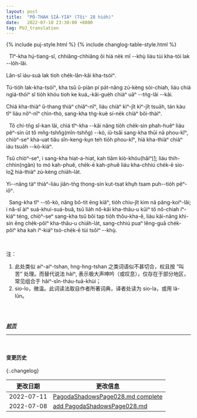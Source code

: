 ```yaml
---
layout: post
title:  "PÓ-THAH SIÂ-YIÁᴺ (Tŏiⁿ 28 hio̍h)"
date:   2022-07-10 23:30:00 +0800
tag: PUJ_translation
---
```


{% include puj-style.html %}
{% include changlog-table-style.html %}

<!-- It not infrequently happens that the flesh becomes putrescent during the process of binding, and portions slough off from the sole. -->
&nbsp;&nbsp;Tîⁿ-kha hṳ́-tiang-sî, chhiâng-chhiâng ŏi hiá ne̍k mî &#x002D;&#x002D;khṳ̀ liáu tùi kha-tói lak &#x002D;&#x002D;lo̍h-lâi.
<!-- Sometimes a toe or more drop off. -->
Lân-sî iáu-suà lak tioh che̍k-lân-kâi kha-tsóiⁿ.
<!-- In this case the feet are much smaller than they could else be made, and elegance is secured at the cost of months of suffering. -->
Tú-tio̍h lak-kha-tsóiⁿ, kha tsŭ ŭ-piàn pí pa̍t-nâng zú-kèng sòi-chiah, liáu chiá ngiá-thóiⁿ sĭ tio̍h khóu tioh ke kuá₊-kâi-gue̍h chiàⁿ uāⁿ &#x002D;&#x002D;tńg-lâi &#x002D;&#x002D;kâi. 
<!-- The pain ordinarily continues about a year, then gradually diminishes, till at the end of two years the feet are practically dead and painless. -->
Chiá kha-thiàⁿ ŭ-thang thiàⁿ chiâⁿ-nîⁿ, liáu chiàⁿ kìⁿ-jît kìⁿ-jît tsua̍h, tán kàu tîⁿ liáu nŏⁿ-nîⁿ chìn-thò, sang-kha tǹg-kuè sí-ne̍k chiàⁿ bŏi-thàiⁿ.

<!-- During this time the victim of fashion sleeps only on her back, lying across the bed, with her feet dangling over the side, so that the edge of the bedstead presses on the nerves behind the knees in such a way as to dull the pain somewhat. -->
&nbsp;&nbsp;Tŏ chí-tn̄g sî-kan lăi, chiá tîⁿ-kha &#x002D;&#x002D;kâi nâng tio̍h che̍k-sin phah-huêⁿ liáu pêⁿ-sin u̍t tŏ mn̂g-tshn̂g(mîn-tshn̂g) &#x002D;&#x002D;kò, iû-tsăi sang-kha thūi nā phou-kîⁿ, chiòⁿ-seⁿ kha-uat tiâu sîn-keng-kṳn teh tio̍h phou-kîⁿ, hiá kha-thiàⁿ chiàⁿ iáu tsua̍h &#x002D;&#x002D;kò-kiáⁿ.
<!-- There she swings her feet and moans, and even in the coldest weather she cannot wrap herself in a coverlet, because every return of warmth to her limbs increases the aching. -->
Tsŭ chiòⁿ-seⁿ, i sang-kha hiat-a-hiat, kah tiām kiò-khóu(hâiⁿ)<a href="#note_1" class="note">1</a>; liáu thih-chhìn(ngân) to mó kah-phuĕ, che̍k-ē kah-phuĕ liáu kha-chhiú che̍k-ē sio-lo<a href="#note_2" class="note">2</a> hiá-thiàⁿ zú-kèng chia̍h-la̍t.
<!-- The sensation is said to be like that of having the joints punctured with needles. -->
Yi&#x002D;&#x002D;nâng tàⁿ thiàⁿ-liáu jiân-tǹg thong-sin kut-tsat khṳh tsam puh&#x002D;&#x002D;tio̍h pêⁿ-iōⁿ.

<!-- While the feet are being formed they are useless, and their owner moves about the room to which she is confined, by putting her knees on two stools, so that her feet will not touch the floor, and throwing her weight upon one knee at a time, while she moves the stools alternately forward with her hands. -->
&nbsp;&nbsp;Sang-kha tîⁿ &#x002D;&#x002D;tŏ-kò, nâng bô-tit ēng kiâⁿ, tio̍h chiu-jît kìm nā pâng-koiⁿ-lăi; i nâ-sĭ àiⁿ suá-khui-suá-buâ, tsŭ lia̍h nŏ-kâi kha-thâu-u kŭiⁿ tŏ nŏ-chiah íⁿ-kiáⁿ téng, chiòⁿ-seⁿ sang-kha tsŭ bŏi tap tio̍h thôu-kha-ĕ, liáu kâi-nâng khi-sin ēng che̍k-pôiⁿ kha-thâu-u chia̍h-la̍t, sang-chhiú puaⁿ lĕng-guā che̍k-pôiⁿ kha kah íⁿ-kiáⁿ tsò-che̍k-ē tùi tsôiⁿ &#x002D;&#x002D;khṳ̀.
<!--  注：chia̍h-la̍t，在此处表示全部受力。不同于 tsah-la̍t（用力） 与  tsat-la̍t（巧用力）。 -->
<br>

注：
1. <span id="note_1">此处类似 aiⁿ-aiⁿ-tshan, hng-hng-tshan 之类词语似不甚切合，权且按 “叫苦” 处理。而替代说法 hâiⁿ, 表示极大声呻吟（或叹息），仅存在于部分地区，常见组合于 hâiⁿ-sîn-tháu-tuā-khùi；<span>
2. <span id="note_2">sio-lo，微温。此词读法取自作者所著词典，译者处读为 sio-la，或用 lâ-lûn。<span>
<br>

<br>

***[前页](PagodaShadowsPage027.html)***
<!-- ***[后页](PagodaShadowsPage029.html)*** -->

---
<br>

#### 变更历史

{:.changelog}

| 更改日期 | 更改信息 |
| --- | --- |
| 2022-07-11 | <a href="https://github.com/DonAnthonyLee/DonAnthonyLee.github.io/commit/bbe3de7be3807f2624c24e04e9e4e755f0e0f3f4" target="_blank">PagodaShadowsPage028.md complete</a> |
| 2022-07-08 | <a href="https://github.com/DonAnthonyLee/DonAnthonyLee.github.io/commit/4efc250e2930b3d3dae4064c03d9bb60a69333d4" target="_blank">add PagodaShadowsPage028.md</a> |

